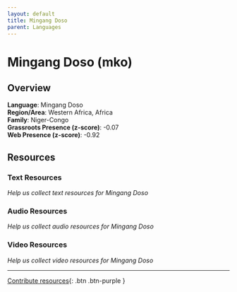 ```yaml
---
layout: default
title: Mingang Doso
parent: Languages
---
```


# Mingang Doso (mko)

## Overview

**Language**: Mingang Doso  
**Region/Area**: Western Africa, Africa  
**Family**: Niger-Congo  
**Grassroots Presence (z-score)**: -0.07  
**Web Presence (z-score)**: -0.92  

## Resources

### Text Resources
*Help us collect text resources for Mingang Doso*

### Audio Resources
*Help us collect audio resources for Mingang Doso*

### Video Resources
*Help us collect video resources for Mingang Doso*

---

[Contribute resources](https://forms.office.com/e/1SfLJx3u1r){: .btn .btn-purple }

